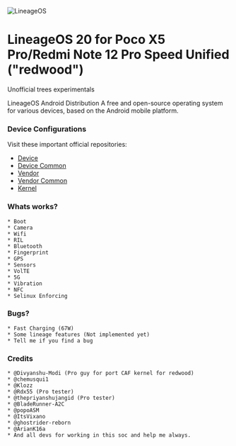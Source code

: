 ![LineageOS](https://i.blogs.es/86a836/img_20230206_112113_788/1366_2000.jpeg)

LineageOS 20 for Poco X5 Pro/Redmi Note 12 Pro Speed Unified ("redwood")
===========

Unofficial trees experimentals

LineageOS Android Distribution A free and open-source operating system for various devices, based on the Android mobile platform.

### Device Configurations

Visit these important official repositories:

- [Device](https://github.com/lineage-redwood/android_device_xiaomi_redwood)
- [Device Common](https://github.com/lineage-redwood/android_device_xiaomi_sm7325-common)
- [Vendor](https://github.com/lineage-redwood/android_vendor_xiaomi_redwood)
- [Vendor Common](https://github.com/lineage-redwood/android_vendor_xiaomi_sm7325-common)
- [Kernel](https://github.com/lineage-redwood/android_kernel_xiaomi_sm7325)

### Whats works?

	* Boot
	* Camera
	* Wifi
	* RIL
	* Bluetooth
	* Fingerprint
	* GPS
	* Sensors
	* VolTE
	* 5G
	* Vibration
	* NFC
	* Selinux Enforcing

### Bugs?

	* Fast Charging (67W)
	* Some lineage features (Not implemented yet)
	* Tell me if you find a bug

### Credits

	* @Divyanshu-Modi (Pro guy for port CAF kernel for redwood)
	* @chemusqui1
	* @Klozz
	* @Rdx55 (Pro tester)
	* @thepriyanshujangid (Pro tester)
	* @BladeRunner-A2C
	* @popoASM
	* @ItsVixano
	* @ghostrider-reborn
	* @ArianK16a
	* And all devs for working in this soc and help me always.
